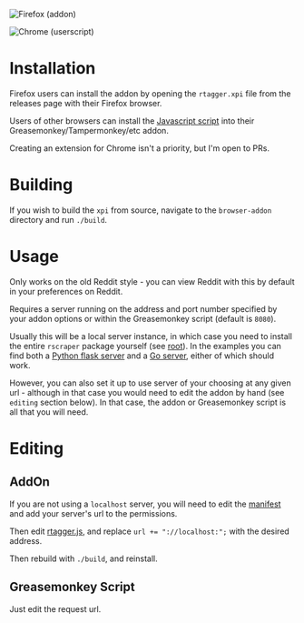 ![Firefox (addon)](https://user-images.githubusercontent.com/30552567/60322807-48eb0d80-9978-11e9-94a4-d4e92e38bf25.png)

![Chrome (userscript)](https://user-images.githubusercontent.com/30552567/60327286-6376b400-9983-11e9-8a4e-142a35ed38eb.png)

# Installation

Firefox users can install the addon by opening the `rtagger.xpi` file from the releases page with their Firefox browser.

Users of other browsers can install the [Javascript script](rtagger.js) into their Greasemonkey/Tampermonkey/etc addon.

Creating an extension for Chrome isn't a priority, but I'm open to PRs.

# Building

If you wish to build the `xpi` from source, navigate to the `browser-addon` directory and run `./build`.

# Usage

Only works on the old Reddit style - you can view Reddit with this by default in your preferences on Reddit.

Requires a server running on the address and port number specified by your addon options or within the Greasemonkey script (default is `8080`).

Usually this will be a local server instance, in which case you need to install the entire `rscraper` package yourself (see [root](..)). In the examples you can find both a [Python flask server](server.py) and a [Go server](src/server.go), either of which should work.

However, you can also set it up to use server of your choosing at any given url - although in that case you would need to edit the addon by hand (see `editing` section below). In that case, the addon or Greasemonkey script is all that you will need.

# Editing

## AddOn

If you are not using a `localhost` server, you will need to edit the [manifest](browser-addon/manifest.json) and add your server's url to the permissions.

Then edit [rtagger.js](browser-addon/js/rtagger.js), and replace `url += "://localhost:";` with the desired address.

Then rebuild with `./build`, and reinstall.

## Greasemonkey Script

Just edit the request url.
